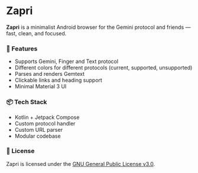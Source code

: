 # Zapri

**Zapri** is a minimalist Android browser for the Gemini protocol and friends — fast, clean, and focused.

### 🚀 Features
- Supports Gemini, Finger and Text protocol
- Different colors for different protocols (current, supported, unsupported)
- Parses and renders Gemtext
- Clickable links and heading support
- Minimal Material 3 UI

### 📦 Tech Stack
- Kotlin + Jetpack Compose
- Custom protocol handler
- Custom URL parser
- Modular codebase

### 📝 License

Zapri is licensed under the [GNU General Public License v3.0](./LICENSE).
